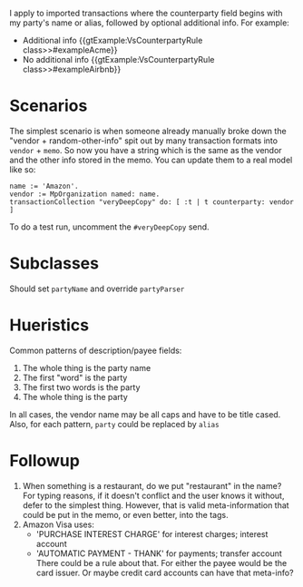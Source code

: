 I apply to imported transactions where the counterparty field begins with my party's name or alias, followed by optional additional info. For example:
- Additional info {{gtExample:VsCounterpartyRule class>>#exampleAcme}}
- No additional info {{gtExample:VsCounterpartyRule class>>#exampleAirbnb}}
# Scenarios
The simplest scenario is when someone already manually broke down the "vendor + random-other-info" spit out by many transaction formats into `vendor` + `memo`. So now you have a string which is the same as the vendor and the other info stored in the memo. You can update them to a real model like so:
```
name := 'Amazon'.
vendor := MpOrganization named: name.
transactionCollection "veryDeepCopy" do: [ :t | t counterparty: vendor ]
```
To do a test run, uncomment the `#veryDeepCopy` send.
# Subclasses
Should set `partyName` and override `partyParser`
# Hueristics
Common patterns of description/payee fields:
1. The whole thing is the party name
2.  The first "word" is the party
3. The first two words is the party
4. The whole thing is the party

In all cases, the vendor name may be all caps and have to be title cased. Also, for each pattern, `party` could be replaced by `alias`
# Followup
1. When something is a restaurant, do we put "restaurant" in the name? For typing reasons, if it doesn't conflict and the user knows it without, defer to the simplest thing. However, that is valid meta-information that could be put in the memo, or even better, into the tags.
2. Amazon Visa uses:
	- 'PURCHASE INTEREST CHARGE' for interest charges; interest account
	- 'AUTOMATIC PAYMENT - THANK' for payments; transfer account
There could be a rule about that. For either the payee would be the card issuer. Or maybe credit card accounts can have that meta-info?
